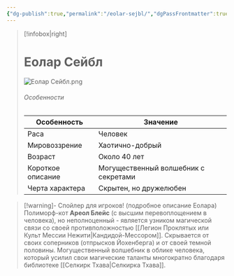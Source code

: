 ```yaml
---
{"dg-publish":true,"permalink":"/eolar-sejbl/","dgPassFrontmatter":true}
---
```


> [!infobox|right]
> # Еолар Сейбл
> ![Еолар Сейбл.png](/img/user/%D0%98%D0%B7%D0%BE%D0%B1%D1%80%D0%B0%D0%B6%D0%B5%D0%BD%D0%B8%D1%8F/%D0%95%D0%BE%D0%BB%D0%B0%D1%80%20%D0%A1%D0%B5%D0%B9%D0%B1%D0%BB.png)
> ###### Особенности
> | Особенность | Значение |
> | ---- | ---- |
> | Раса | Человек|
> | Мировоззрение | Хаотично-добрый |
> | Возраст | Около 40 лет |
> | Короткое описание | Могущественный волшебник с секретами|
> | Черта характера | Скрытен, но дружелюбен |

> [!warning]- Спойлер для игроков! (подробное описание Еолара)
> Полиморф-кот **Ареол Блейс** (с высшим перевоплощением в человека), но неполноценный - является узником магической связи со своей противположностью [[Легион Проклятых или Культ Мессии Нежити\|Кандидой-Мессором]]. Скрывается от своих соперников (отпрысков Йохенберга) и от своей темной половины. Могущественный волшебник в облике человека, который усилил свои магические таланты многократно благодаря библиотеке [[Селкирк Тхава\|Селкирка Тхава]]. 

